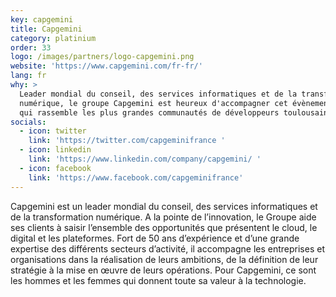 ```yaml
---
key: capgemini
title: Capgemini
category: platinium
order: 33
logo: /images/partners/logo-capgemini.png
website: 'https://www.capgemini.com/fr-fr/'
lang: fr
why: >
  Leader mondial du conseil, des services informatiques et de la transformation
  numérique, le groupe Capgemini est heureux d'accompagner cet évènement local
  qui rassemble les plus grandes communautés de développeurs toulousaines.
socials:
  - icon: twitter
    link: 'https://twitter.com/capgeminifrance '
  - icon: linkedin
    link: 'https://www.linkedin.com/company/capgemini/ '
  - icon: facebook
    link: 'https://www.facebook.com/capgeminifrance'
---
```

Capgemini est un leader mondial du conseil, des services informatiques et de la transformation numérique. A la pointe de l’innovation, le Groupe aide ses clients à saisir l’ensemble des opportunités que présentent le cloud, le digital et les plateformes. Fort de 50 ans d’expérience et d’une grande expertise des différents secteurs d’activité, il accompagne les entreprises et organisations dans la réalisation de leurs ambitions, de la définition de leur stratégie à la mise en œuvre de leurs opérations. Pour Capgemini, ce sont les hommes et les femmes qui donnent toute sa valeur à la technologie. 
